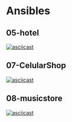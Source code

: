 # Ansibles

## 05-hotel

[![asciicast](https://asciinema.org/a/t4Lu4Y7C3dZhJFgOSxVZCnEDV.svg)](https://asciinema.org/a/t4Lu4Y7C3dZhJFgOSxVZCnEDV)

## 07-CelularShop
[![asciicast](https://asciinema.org/a/SE2ku24xt0FqibPYqGXguOXvd.svg)](https://asciinema.org/a/SE2ku24xt0FqibPYqGXguOXvd)

## 08-musicstore

[![asciicast](https://asciinema.org/a/eHicbxne2ubSZfPudl6XfKxqB.svg)](https://asciinema.org/a/eHicbxne2ubSZfPudl6XfKxqB)
